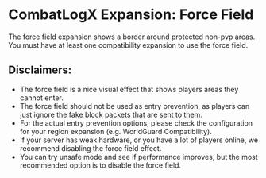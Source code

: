 # CombatLogX Expansion: Force Field

The force field expansion shows a border around protected non-pvp areas. You must have at least one compatibility
expansion to use the force field.

## Disclaimers:

- The force field is a nice visual effect that shows players areas they cannot enter.
- The force field should not be used as entry prevention, as players can just ignore the fake block packets that are
  sent to them.
- For the actual entry prevention options, please check the configuration for your region expansion (e.g. WorldGuard
  Compatibility).
- If your server has weak hardware, or you have a lot of players online, we recommend disabling the force field effect.
- You can try unsafe mode and see if performance improves, but the most recommended option is to disable the force
  field.
